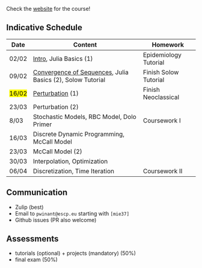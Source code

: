 Check the [website](https://www.mosphere.fr/mie37/) for the course!

## Indicative Schedule

| Date               | Content                                                                                                             | Homework               |
| ------------------ | ------------------------------------------------------------------------------------------------------------------- | ---------------------- |
| 02/02              | [Intro](http://www.mosphere.fr/mie37/slides/index.html), Julia Basics (1)                                           | Epidemiology Tutorial  |
| 09/02              | [Convergence of Sequences](http://www.mosphere.fr/mie37/slides/convergence.html), Julia Basics (2),  Solow Tutorial | Finish Solow Tutorial  |
| <mark>16/02</mark> | [Perturbation](http://www.mosphere.fr/mie37/slides/perturbation.html) (1)                                                                                                    | Finish Neoclassical    |
| 23/03              | Perturbation (2)                                                                                                    |                        |
| 8/03               | Stochastic Models, RBC Model, Dolo Primer                                                                           | Coursework I           |
| 16/03              | Discrete Dynamic Programming, McCall Model                                                                          |                        |
| 23/03              | McCall Model (2)                                                                                                    |                        |
| 30/03              | Interpolation, Optimization                                                                                         |                        |
| 06/04              | Discretization, Time Iteration                                                                                      | Coursework  II         |

## Communication

- Zulip (best)
- Email to `pwinant@escp.eu` starting with `[mie37]`
- Github issues (PR also welcome)

## Assessments

- tutorials (optional) + projects (mandatory) (50%)
- final exam (50%)


